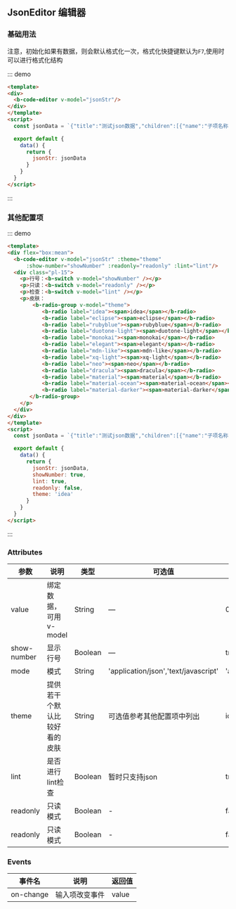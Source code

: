 ## JsonEditor 编辑器

### 基础用法

注意，初始化如果有数据，则会默认格式化一次，格式化快捷键默认为`F7`,使用时可以进行格式化结构

::: demo
```html
<template>
<div>
  <b-code-editor v-model="jsonStr"/>
</div>
</template>
<script>
  const jsonData = `{"title":"测试json数据","children":[{"name":"子项名称", "desc":"子项说明" },{"name":"子项名称1", "desc":"子项说明1" }]}`

  export default {
    data() {
      return {
        jsonStr: jsonData
      }
    }
  }
</script>
```
:::


### 其他配置项

::: demo
```html
<template>
<div flex="box:mean">
  <b-code-editor v-model="jsonStr" :theme="theme"
      :show-number="showNumber" :readonly="readonly" :lint="lint"/>
  <div class="pl-15">
    <p>行号：<b-switch v-model="showNumber" /></p>
    <p>只读：<b-switch v-model="readonly" /></p>
    <p>检查：<b-switch v-model="lint" /></p>
    <p>皮肤：
        <b-radio-group v-model="theme">
           <b-radio label="idea"><span>idea</span></b-radio>
           <b-radio label="eclipse"><span>eclipse</span></b-radio>
           <b-radio label="rubyblue"><span>rubyblue</span></b-radio>
           <b-radio label="duotone-light"><span>duotone-light</span></b-radio>
           <b-radio label="monokai"><span>monokai</span></b-radio>
           <b-radio label="elegant"><span>elegant</span></b-radio>
           <b-radio label="mdn-like"><span>mdn-like</span></b-radio>
           <b-radio label="xq-light"><span>xq-light</span></b-radio>
           <b-radio label="neo"><span>neo</span></b-radio>
           <b-radio label="dracula"><span>dracula</span></b-radio>
           <b-radio label="material"><span>material</span></b-radio>
           <b-radio label="material-ocean"><span>material-ocean</span></b-radio>
           <b-radio label="material-darker"><span>material-darker</span></b-radio>
       </b-radio-group>
    </p>
  </div>
</div>
</template>
<script>
  const jsonData = `{"title":"测试json数据","children":[{"name":"子项名称", "desc":"子项说明" },{"name":"子项名称1", "desc":"子项说明1" }]}`

  export default {
    data() {
      return {
        jsonStr: jsonData,
        showNumber: true,
        lint: true,
        readonly: false,
        theme: 'idea'
      }
    }
  }
</script>
```
:::

### Attributes

| 参数      | 说明    | 类型      | 可选值       | 默认值   |
|---------- |-------- |---------- |-------------  |-------- |
| value    | 绑定数据，可用v-model   | String  |  —   |   0  |
| show-number   | 显示行号   | Boolean  |  —   |   true  |
| mode   | 模式   | String  |  'application/json','text/javascript'   |   'application/json'  |
| theme   | 提供若干个默认比较好看的皮肤   | String  | 可选值参考其他配置项中列出  |   idea  |
| lint   | 是否进行lint检查   | Boolean  | 暂时只支持json  |   true  |
| readonly   | 只读模式   | Boolean  | -  |   false  |
| readonly   | 只读模式   | Boolean  | -  |   false  |

### Events

| 事件名      | 说明    | 返回值      |
|---------- |-------- |---------- |
| on-change    | 输入项改变事件   | value  |

